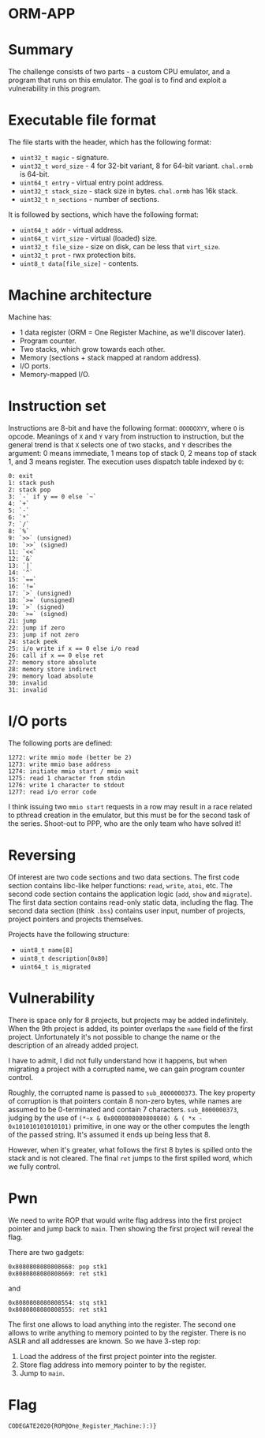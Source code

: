 # ORM-APP

# Summary

The challenge consists of two parts - a custom CPU emulator, and a program that
runs on this emulator. The goal is to find and exploit a vulnerability in this
program.

# Executable file format

The file starts with the header, which has the following format:

* `uint32_t magic` - signature.
* `uint32_t word_size` - 4 for 32-bit variant, 8 for 64-bit variant. `chal.ormb`
is 64-bit.
* `uint64_t entry` - virtual entry point address.
* `uint32_t stack_size` - stack size in bytes. `chal.ormb` has 16k stack.
* `uint32_t n_sections` - number of sections.

It is followed by sections, which have the following format:

* `uint64_t addr` - virtual address.
* `uint64_t virt_size` - virtual (loaded) size.
* `uint32_t file_size` - size on disk, can be less that `virt_size`.
* `uint32_t prot` - rwx protection bits.
* `uint8_t data[file_size]` - contents.

# Machine architecture

Machine has:

* 1 data register (ORM = One Register Machine, as we'll discover later).
* Program counter.
* Two stacks, which grow towards each other.
* Memory (sections + stack mapped at random address).
* I/O ports.
* Memory-mapped I/O.

# Instruction set

Instructions are 8-bit and have the following format: `OOOOOXYY`, where `O` is
opcode. Meanings of `X` and `Y` vary from instruction to instruction, but the
general trend is that `X` selects one of two stacks, and `Y` describes the
argument: 0 means immediate, 1 means top of stack 0, 2 means top of stack 1, and
3 means register. The execution uses dispatch table indexed by `O`:

```
0: exit
1: stack push
2: stack pop
3: `-` if y == 0 else `~`
4: `+`
5: `-`
6: `*`
7: `/`
8: `%`
9: `>>` (unsigned)
10: `>>` (signed)
11: `<<`
12: `&`
13: `|`
14: `^`
15: `==`
16: `!=`
17: `>` (unsigned)
18: `>=` (unsigned)
19: `>` (signed)
20: `>=` (signed)
21: jump
22: jump if zero
23: jump if not zero
24: stack peek
25: i/o write if x == 0 else i/o read
26: call if x == 0 else ret
27: memory store absolute
28: memory store indirect
29: memory load absolute
30: invalid
31: invalid
```

# I/O ports

The following ports are defined:

```
1272: write mmio mode (better be 2)
1273: write mmio base address
1274: initiate mmio start / mmio wait
1275: read 1 character from stdin
1276: write 1 character to stdout
1277: read i/o error code
```

I think issuing two `mmio start` requests in a row may result in a race related
to pthread creation in the emulator, but this must be for the second task of the
series. Shoot-out to PPP, who are the only team who have solved it!

# Reversing

Of interest are two code sections and two data sections. The first code section
contains libc-like helper functions: `read`, `write`, `atoi`, etc. The second
code section contains the application logic (`add`, `show` and `migrate`). The
first data section contains read-only static data, including the flag. The
second data section (think `.bss`) contains user input, number of projects,
project pointers and projects themselves.

Projects have the following structure:

* `uint8_t name[8]`
* `uint8_t description[0x80]`
* `uint64_t is_migrated`

# Vulnerability

There is space only for 8 projects, but projects may be added indefinitely. When
the 9th project is added, its pointer overlaps the `name` field of the first
project. Unfortunately it's not possible to change the name or the description
of an already added project.

I have to admit, I did not fully understand how it happens, but when migrating
a project with a corrupted name, we can gain program counter control.

Roughly, the corrupted name is passed to `sub_8000000373`. The key property of
corruption is that pointers contain 8 non-zero bytes, while names are assumed to
be 0-terminated and contain 7 characters. `sub_8000000373`, judging by the use
of `(*~x & 0x8080808080808080) & ( *x - 0x101010101010101)` primitive, in one
way or the other computes the length of the passed string. It's assumed it ends
up being less that 8.

However, when it's greater, what follows the first 8 bytes is spilled onto the
stack and is not cleared. The final `ret` jumps to the first spilled word, which
we fully control.

# Pwn

We need to write ROP that would write flag address into the first project
pointer and jump back to `main`. Then showing the first project will reveal the
flag.

There are two gadgets:

```
0x8080808080808668: pop stk1
0x8080808080808669: ret stk1
```

and

```
0x8080808080808554: stq stk1
0x8080808080808555: ret stk1
```

The first one allows to load anything into the register. The second one allows
to write anything to memory pointed to by the register. There is no ASLR and
all addresses are known. So we have 3-step rop:

1. Load the address of the first project pointer into the register.
2. Store flag address into memory pointer to by the register.
3. Jump to `main`.

# Flag

`CODEGATE2020{ROP@One_Register_Machine:):)}`

